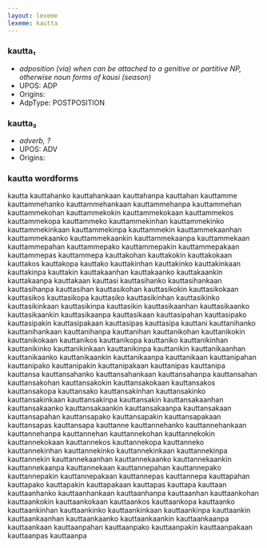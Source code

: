 ```yaml
---
layout: lexeme
lexeme: kautta
---
```


###  kautta₁

* _adposition (via) when can be attached to a genitive or partitive NP, otherwise noun forms of *kausi* (season)_
* UPOS:  ADP
* Origins: 
* AdpType:  POSTPOSITION


###  kautta₂

* _adverb, ?_
* UPOS:  ADV
* Origins: 


### kautta wordforms

kautta
kauttahanko
kauttahankaan
kauttahanpa
kauttahan
kauttamme
kauttammehanko
kauttammehankaan
kauttammehanpa
kauttammehan
kauttammekohan
kauttammekokin
kauttammekokaan
kauttammekos
kauttammekopa
kauttammeko
kauttammekinhan
kauttammekinko
kauttammekinkaan
kauttammekinpa
kauttammekin
kauttammekaanhan
kauttammekaanko
kauttammekaankin
kauttammekaanpa
kauttammekaan
kauttammepahan
kauttammepako
kauttammepakin
kauttammepakaan
kauttammepas
kauttammepa
kauttakohan
kauttakokin
kauttakokaan
kauttakos
kauttakopa
kauttako
kauttakinhan
kauttakinko
kauttakinkaan
kauttakinpa
kauttakin
kauttakaanhan
kauttakaanko
kauttakaankin
kauttakaanpa
kauttakaan
kauttasi
kauttasihanko
kauttasihankaan
kauttasihanpa
kauttasihan
kauttasikohan
kauttasikokin
kauttasikokaan
kauttasikos
kauttasikopa
kauttasiko
kauttasikinhan
kauttasikinko
kauttasikinkaan
kauttasikinpa
kauttasikin
kauttasikaanhan
kauttasikaanko
kauttasikaankin
kauttasikaanpa
kauttasikaan
kauttasipahan
kauttasipako
kauttasipakin
kauttasipakaan
kauttasipas
kauttasipa
kauttani
kauttanihanko
kauttanihankaan
kauttanihanpa
kauttanihan
kauttanikohan
kauttanikokin
kauttanikokaan
kauttanikos
kauttanikopa
kauttaniko
kauttanikinhan
kauttanikinko
kauttanikinkaan
kauttanikinpa
kauttanikin
kauttanikaanhan
kauttanikaanko
kauttanikaankin
kauttanikaanpa
kauttanikaan
kauttanipahan
kauttanipako
kauttanipakin
kauttanipakaan
kauttanipas
kauttanipa
kauttansa
kauttansahanko
kauttansahankaan
kauttansahanpa
kauttansahan
kauttansakohan
kauttansakokin
kauttansakokaan
kauttansakos
kauttansakopa
kauttansako
kauttansakinhan
kauttansakinko
kauttansakinkaan
kauttansakinpa
kauttansakin
kauttansakaanhan
kauttansakaanko
kauttansakaankin
kauttansakaanpa
kauttansakaan
kauttansapahan
kauttansapako
kauttansapakin
kauttansapakaan
kauttansapas
kauttansapa
kauttanne
kauttannehanko
kauttannehankaan
kauttannehanpa
kauttannehan
kauttannekohan
kauttannekokin
kauttannekokaan
kauttannekos
kauttannekopa
kauttanneko
kauttannekinhan
kauttannekinko
kauttannekinkaan
kauttannekinpa
kauttannekin
kauttannekaanhan
kauttannekaanko
kauttannekaankin
kauttannekaanpa
kauttannekaan
kauttannepahan
kauttannepako
kauttannepakin
kauttannepakaan
kauttannepas
kauttannepa
kauttapahan
kauttapako
kauttapakin
kauttapakaan
kauttapas
kauttapa
kauttaan
kauttaanhanko
kauttaanhankaan
kauttaanhanpa
kauttaanhan
kauttaankohan
kauttaankokin
kauttaankokaan
kauttaankos
kauttaankopa
kauttaanko
kauttaankinhan
kauttaankinko
kauttaankinkaan
kauttaankinpa
kauttaankin
kauttaankaanhan
kauttaankaanko
kauttaankaankin
kauttaankaanpa
kauttaankaan
kauttaanpahan
kauttaanpako
kauttaanpakin
kauttaanpakaan
kauttaanpas
kauttaanpa

